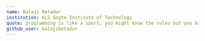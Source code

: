 ```yaml
---
name: Balaji Betadur
institution: KLS Gogte Institute of Technology
quote: programming is like a sport, you might know the rules but you have to play to learn.
github_user: balajibetadur
---
```

